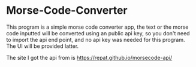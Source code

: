 # Morse-Code-Converter
This program is a simple morse code converter app, the text or the morse code inputted will be converted using an public api key, so you don't need to import the api end point, and no api key was needed for this program.<br />
The UI will be provided latter. <br />

The site I got the api from is https://repat.github.io/morsecode-api/ <br />
